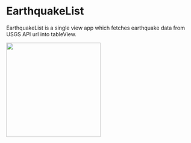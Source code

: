 # EarthquakeList

EarthquakeList is a single view app which fetches earthquake data from USGS API url into tableView.


<img src="https://s3-us-west-2.amazonaws.com/yuanjiexie/iOS/earthquakelist/earthquakelist.png" width="250">

